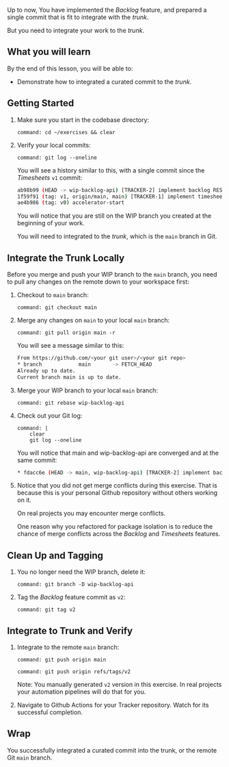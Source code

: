 Up to now,
You have implemented the *Backlog* feature,
and prepared a single commit that is fit to integrate with the *trunk*.

But you need to integrate your work to the *trunk*.

## What you will learn

By the end of this lesson,
you will be able to:

- Demonstrate how to integrated a curated commit to the *trunk*.

## Getting Started

1.  Make sure you start in the codebase directory:

    ```terminal:execute-all
    command: cd ~/exercises && clear
    ```

1.  Verify your local commits:

    ```terminal:execute
    command: git log --oneline
    ```

    You will see a history similar to this,
    with a single commit since the *Timesheets* `v1` commit:

    ```bash
    ab98b99 (HEAD -> wip-backlog-api) [TRACKER-2] implement backlog REST api
    1f59f91 (tag: v1, origin/main, main) [TRACKER-1] implement timesheets REST api
    ae4b986 (tag: v0) accelerator-start
    ```

    You will notice that you are still on the WIP branch you created at
    the beginning of your work.

    You will need to integrated to the *trunk*,
    which is the `main` branch in Git.

## Integrate the Trunk Locally

Before you merge and push your WIP branch to the `main` branch,
you need to pull any changes on the remote down to your workspace first:

1.  Checkout to `main` branch:

    ```terminal:execute
    command: git checkout main
    ```

1.  Merge any changes on `main` to your local `main` branch:

    ```terminal:execute
    command: git pull origin main -r
    ```

    You will see a message similar to this:

    ```bash
    From https://github.com/<your git user>/<your git repo>
    * branch            main       -> FETCH_HEAD
    Already up to date.
    Current branch main is up to date.
    ```

1.  Merge your WIP branch to your local `main` branch:

    ```terminal:execute
    command: git rebase wip-backlog-api
    ```

1.  Check out your Git log:

    ```terminal:execute
    command: |
        clear
        git log --oneline
    ```

    You will notice that main and wip-backlog-api are converged and
    at the same commit:

    ```bash
    * fdacc6e (HEAD -> main, wip-backlog-api) [TRACKER-2] implement backlog REST api
    ```

1.  Notice that you did not get merge conflicts during this exercise.
    That is because this is your personal Github repository without
    others working on it.

    On real projects you may encounter merge conflicts.

    One reason why you refactored for package isolation is to reduce
    the chance of merge conflicts across the *Backlog* and *Timesheets*
    features.

## Clean Up and Tagging

1.  You no longer need the WIP branch,
    delete it:

    ```terminal:execute
    command: git branch -D wip-backlog-api
    ```

1.  Tag the *Backlog* feature commit as `v2`:

    ```terminal:execute
    command: git tag v2
    ```

## Integrate to Trunk and Verify

1.  Integrate to the remote `main` branch:

    ```terminal:execute
    command: git push origin main
    ```

    ```terminal:execute
    command: git push origin refs/tags/v2
    ```

    Note:
    You manually generated `v2` version in this exercise.
    In real projects your automation pipelines will do that for you.

1.  Navigate to Github Actions for your Tracker repository.
    Watch for its successful completion.

## Wrap

You successfully integrated a curated commit into the trunk,
or the remote Git `main` branch.
